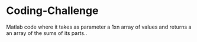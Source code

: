 # Coding-Challenge
Matlab code where it takes as parameter a 1xn array of values and returns a an array of the sums of its parts..
